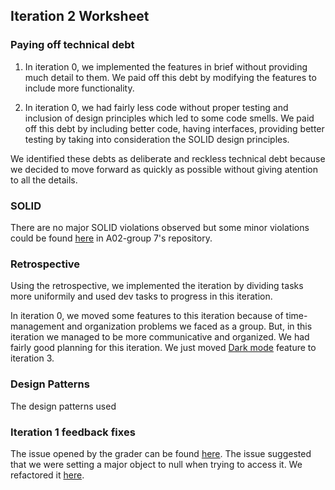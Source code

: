 ## Iteration 2 Worksheet

### Paying off technical debt

1) In iteration 0, we implemented the features in brief without providing much detail to them. We paid off this debt by modifying the features to include more functionality.

2) In iteration 0, we had fairly less code without proper testing and inclusion of design principles which led to some code smells. We paid off this debt by including better code, having interfaces, providing better testing by taking into consideration the SOLID design principles.

We identified these debts as deliberate and reckless technical debt because we decided to move forward as quickly as possible without giving atention to all the details.

### SOLID
There are no major SOLID violations observed but some minor violations could be found [here](https://code.cs.umanitoba.ca/3350-winter-2021-a02/group-7/gaming-hub/-/blob/master/SGSF/app/src/main/java/comp3350/gamehub/guessnumber/GuessTheNumberActivity.java) in A02-group 7's repository.

### Retrospective
Using the retrospective, we implemented the iteration by dividing tasks more uniformily and used dev tasks to progress in this iteration.

In iteration 0, we moved some features to this iteration because of time-management and organization problems we faced as a group. But, in this iteration we managed to be more communicative and organized.
We had fairly good planning for this iteration. We just moved [Dark mode](https://code.cs.umanitoba.ca/3350-winter-2021-a01/umhub-7/-/issues/15) feature to iteration 3.

### Design Patterns
The design patterns used

### Iteration 1 feedback fixes
The issue opened by the grader can be found [here](https://code.cs.umanitoba.ca/3350-winter-2021-a01/umhub-7/-/issues/48).
The issue suggested that we were setting a major object to null when trying to access it.
We refactored it [here](https://code.cs.umanitoba.ca/3350-winter-2021-a01/umhub-7/-/commit/919de6ddfecab035fa43a67f2465d8885271bc72).